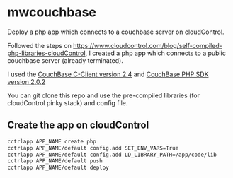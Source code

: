 mwcouchbase
===========
Deploy a php app which connects to a couchbase server on cloudControl. 

Followed the steps on https://www.cloudcontrol.com/blog/self-compiled-php-libraries-cloudControl, 
I created a php app which connects to a public couchbase server (already terminated).

I used the [CouchBase C-Client version 2.4](http://docs.couchbase.com/developer/c-2.4/download-install.html)
and [CouchBase PHP SDK version 2.0.2](http://docs.couchbase.com/developer/php-2.0/download-links.html)

You can git clone this repo and use the pre-compiled libraries (for cloudControl pinky stack) and config file.

## Create the app on cloudControl
~~~bash
cctrlapp APP_NAME create php
cctrlapp APP_NAME/default config.add SET_ENV_VARS=True
cctrlapp APP_NAME/default config.add LD_LIBRARY_PATH=/app/code/lib 
cctrlapp APP_NAME/default push
cctrlapp APP_NAME/default deploy
~~~

